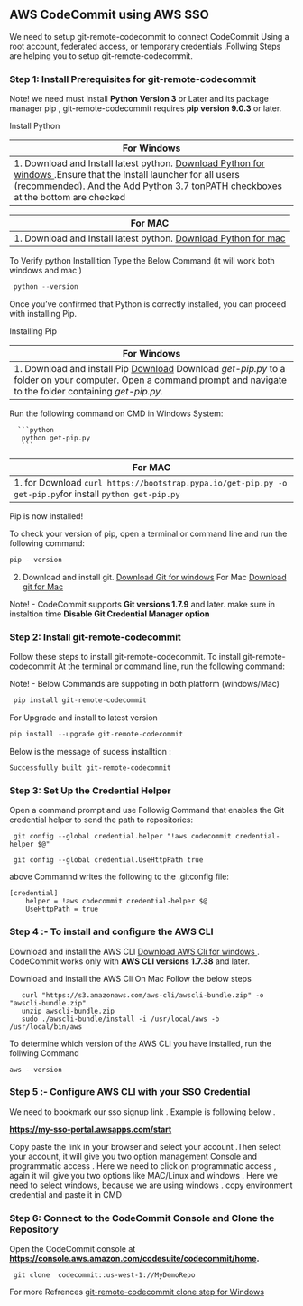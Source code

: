 ##  AWS CodeCommit using AWS SSO 


We need to setup git-remote-codecommit to connect CodeCommit Using a root account, federated access, or temporary credentials .Follwing  Steps are helping you to setup  git-remote-codecommit.   
      
### Step 1: Install Prerequisites for git-remote-codecommit

Note!
 we need must install **Python Version 3** or Later and its package manager pip , git-remote-codecommit requires **pip version 9.0.3** or later.
 
Install Python 

   |                                                           For Windows                                                           |
   | ------------------------------------------------------------------------------------------------------------------------------- |
   |1. Download and Install latest python. [Download Python for windows ](https://www.python.org/downloads/) .Ensure that the Install launcher for all users (recommended). And the Add Python 3.7 tonPATH checkboxes at the bottom are checked |
   
   |                                                          For MAC                                                                |
   | ------------------------------------------------------------------------------------------------------------------------------- |
   |1. Download and Install latest python. [Download Python for mac](https://www.python.org/ftp/python/3.7.7/python-3.7.7-macosx10.9.pkg)    |
    
    
 To Verify python Installition Type the Below Command (it will work both windows and mac )
 ```python
  python --version 
  ```
 Once you’ve confirmed that Python is correctly installed, you can proceed with installing Pip.      
 
Installing Pip

   |                                              For Windows                                                                       |
   |  ----------------------------------------------------------------------------------------------------------------------------- |
   | 1. Download and install Pip [Download](https://pip.pypa.io/en/stable/installing/#do-i-need-to-install-pip) Download *get-pip.py* to a folder on your computer. Open a command prompt and navigate to the folder containing *get-pip.py*.                                |
   
   Run the following command on CMD in Windows System:
   
   
      ```python
       python get-pip.py
       ```
  |                                             For MAC                                                                            |
  |  ----------------------------------------------------------------------------------------------------------------------------  |
  | 1.  for Download  `curl https://bootstrap.pypa.io/get-pip.py -o get-pip.py`for install  `python get-pip.py`                    |
          
Pip is now installed!

To check your version of pip, open a terminal or command line and run the following command:

 ```python
 pip --version
 ```
 
 2. Download and install git. [Download Git for windows](https://github.com/git-for-windows/git/releases/download/v2.25.1.windows.1/Git-2.25.1-64-bit.exe) For Mac [Download git for Mac ](https://central.github.com/deployments/desktop/desktop/latest/darwin)
 
 Note! -  CodeCommit supports **Git versions 1.7.9** and later. make sure in  instaltion time **Disable Git Credential Manager option**
 
###  Step 2: Install git-remote-codecommit
Follow these steps to install git-remote-codecommit.
To install git-remote-codecommit At the terminal or command line, run the following command:

Note! - Below Commands are suppoting in both platform (windows/Mac) 

```python
 pip install git-remote-codecommit
 ```
 For Upgrade and install to latest version 
 
```python
pip install --upgrade git-remote-codecommit
```
Below is the message of sucess installtion :

```
Successfully built git-remote-codecommit
```

### Step 3: Set Up the Credential Helper
Open a command prompt and use Followig Command  that  enables the Git credential helper to send the path to repositories:

```
 git config --global credential.helper "!aws codecommit credential-helper $@"

 git config --global credential.UseHttpPath true
```

above  Commannd writes the following to the .gitconfig file:
```
[credential]    
    helper = !aws codecommit credential-helper $@ 
    UseHttpPath = true
```
 
### Step 4 :- To install and configure the AWS CLI

Download  and install the AWS CLI [Download AWS Cli for windows  ](https://s3.amazonaws.com/aws-cli/AWSCLI64PY3.msi).  CodeCommit works only with **AWS CLI versions 1.7.38** and later. 

Download and install the AWS Cli On Mac Follow the below steps 
  
  ```
     curl "https://s3.amazonaws.com/aws-cli/awscli-bundle.zip" -o "awscli-bundle.zip"
     unzip awscli-bundle.zip
     sudo ./awscli-bundle/install -i /usr/local/aws -b /usr/local/bin/aws

```

To determine which version of the AWS CLI you have installed, run the follwing Command 
```
aws --version 
```

### Step 5 :- Configure AWS CLI with your SSO Credential 

We need to bookmark our sso signup link . Example is  following  below .
       
 **https://my-sso-portal.awsapps.com/start**

Copy paste the link in your browser and select your account .Then select your account, it will give you two option management Console and programmatic  access . Here we need to click on programmatic access , again it will give you two options like MAC/Linux and windows . Here we need to select windows,  because we are using windows . copy environment credential and paste it in CMD 

### Step 6: Connect to the CodeCommit Console and Clone the Repository

Open the CodeCommit console at **https://console.aws.amazon.com/codesuite/codecommit/home.**
```
 git clone  codecommit::us-west-1://MyDemoRepo
```

For more Refrences [git-remote-codecommit clone step for Windows ](https://docs.aws.amazon.com/codecommit/latest/userguide/setting-up-git-remote-codecommit.html)
